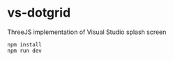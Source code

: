 # vs-dotgrid
ThreeJS implementation of Visual Studio splash screen

```
npm install
npm run dev
```
